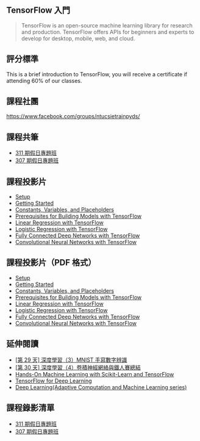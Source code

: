 ## TensorFlow 入門

> TensorFlow is an open-source machine learning library for research and production. TensorFlow offers APIs for beginners and experts to develop for desktop, mobile, web, and cloud.

## 評分標準

This is a brief introduction to TensorFlow, you will receive a certificate if attending 60% of our classes.

## 課程社團

<https://www.facebook.com/groups/ntucsietrainpyds/>

## 課程共筆

- [311 期假日專題班](https://colab.research.google.com/drive/12Nm7tBzIPltRYKDNevtcYnveuO9q0aSE)
- [307 期假日專題班](https://colab.research.google.com/drive/1ruwJVWlW71FcJHWaS1nKED5o6HT8k1Ep)

## 課程投影片

- [Setup](00-setup.slides.html)
- [Getting Started](getting-started.slides.html)
- [Constants, Variables, and Placeholders](constants-variables-and-placeholders.slides.html)
- [Prerequisites for Building Models with TensorFlow](prerequisites-for-building-models-with-tf.slides.html)
- [Linear Regression with TensorFlow](linear-regression-with-tf.slides.html)
- [Logistic Regression with TensorFlow](logistic-regression-with-tf.slides.html)
- [Fully Connected Deep Networks with TensorFlow](fully-connected-deep-networks-with-tf.slides.html)
- [Convolutional Neural Networks with TensorFlow](convolutional-neural-networks-with-tf.slides.html)

## 課程投影片（PDF 格式）

- [Setup](PDFs/00-setup-slides.pdf)
- [Getting Started](PDFs/01-getting-started-slides.pdf)
- [Constants, Variables, and Placeholders](PDFs/02-constants-variables-and-placeholders-slides.pdf)
- [Prerequisites for Building Models with TensorFlow](PDFs/03-prerequisites-for-building-models-with-tf-slides.pdf)
- [Linear Regression with TensorFlow](PDFs/04-linear-regression-with-tf-slides.pdf)
- [Logistic Regression with TensorFlow](PDFs/05-logistic-regression-with-tf-slides.pdf)
- [Fully Connected Deep Networks with TensorFlow](PDFs/06-fully-connected-deep-networks-with-tf-slides.pdf)
- [Convolutional Neural Networks with TensorFlow](PDFs/07-convolutional-neural-networks-with-tf-slides.pdf)

## 延伸閱讀

- [[第 29 天] 深度學習（3）MNIST 手寫數字辨識](https://ithelp.ithome.com.tw/articles/10187912)
- [[第 30 天] 深度學習（4）卷積神經網絡與鐵人賽總結](https://ithelp.ithome.com.tw/articles/10188044)
- [Hands-On Machine Learning with Scikit-Learn and TensorFlow](https://www.amazon.com/Hands-Machine-Learning-Scikit-Learn-TensorFlow/dp/1491962291)
- [TensorFlow for Deep Learning](https://www.amazon.com/TensorFlow-Deep-Learning-Regression-Reinforcement/dp/1491980451)
- [Deep Learning(Adaptive Computation and Machine Learning series)](https://www.amazon.com/Deep-Learning-Adaptive-Computation-Machine/dp/0262035618/ref=sr_1_1?ie=UTF8&qid=1472485235&sr=8-1&keywords=deep+learning+book)

## 課程錄影清單

- [311 期假日專題班]()
- [307 期假日專題班](https://www.youtube.com/playlist?list=PLEq7iw5uOtuWJ5Tea-GeqhH6XF9zhLi2W)